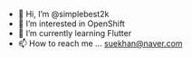 - 👋 Hi, I’m @simplebest2k
- 👀 I’m interested in OpenShift
- 🌱 I’m currently learning Flutter
- 📫 How to reach me ... suekhan@naver.com

<!---
simplebest2k/simplebest2k is a ✨ special ✨ repository because its `README.md` (this file) appears on your GitHub profile.
You can click the Preview link to take a look at your changes.
--->
